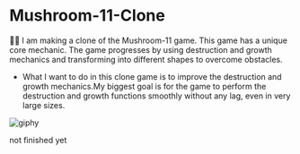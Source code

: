 # Mushroom-11-Clone

🥷🏻 I am making a clone of the Mushroom-11 game. This game has a unique core mechanic. The game progresses by using destruction and growth mechanics and transforming into different shapes to overcome obstacles. 
- What I want to do in this clone game is to improve the destruction and growth mechanics.My biggest goal is for the game to perform the destruction and growth functions smoothly without any lag, even in very large sizes.


![giphy](https://user-images.githubusercontent.com/81265340/228372534-d71d2807-26a1-4841-9a53-220cb2bcedd0.gif)


not finished yet

